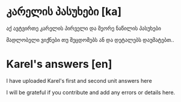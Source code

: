 # კარელის პასუხები [ka]

აქ ავტვირთე კარელის პირველი და მეორე ნაწილის პასუხები

მადლობელი ვიქნები თუ შეცდომებს ან და დეტალებს დაუმატებთ..

# Karel's answers [en]

I have uploaded Karel's first and second unit answers here

I will be grateful if you contribute and add any errors or details here.